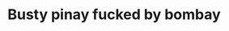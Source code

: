 ---
layout: post
title: Busty pinay fucked by bombay
duration: '15:41'
view: 224
rate: 2
video: 'https://flashservice.xvideos.com/embedframe/15168849'
category: 
 - amateur
 - beautiful
 - pinay-interracial
 - quickie
 - student
tags: 
 - blowjob
 - booty
 - doggystyle
 - fucked
 - hotel
 - pinay-sex
priority: 0.9
changefreq: daily
---
